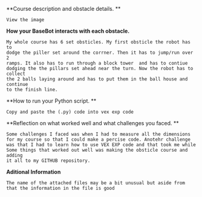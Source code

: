 **Course description and obstacle details. **
    
    View the image

**How your BaseBot interacts with each obstacle.** 

    My whole course has 6 set obsticles. My first obsticle the robot has to
    dodge the piller set around the corrner. Then it has to jump/run over 2
    ramps. It also has to run through a block tower  and has to contiue 
    dodging the the pillars set ahead near the turn. Now the robot has to collect
    the 2 balls laying around and has to put them in the ball house and continue 
    to the finish line.

    
**How to run your Python script. **
  
    Copy and paste the (.py) code into vex exp code

**Reflection on what worked well and what challenges you faced. **
   
    Some challenges I faced was when I had to measure all the dimensions
    for my course so that I could make a percise code. Anotehr challenge
    was that I had to learn how to use VEX EXP code and that took me while
    Some things that worked out well was making the obsticle course and adding
    it all to my GITHUB repository. 

**Aditional Information**

    The name of the attached files may be a bit unusual but aside from that the information in the file is good


